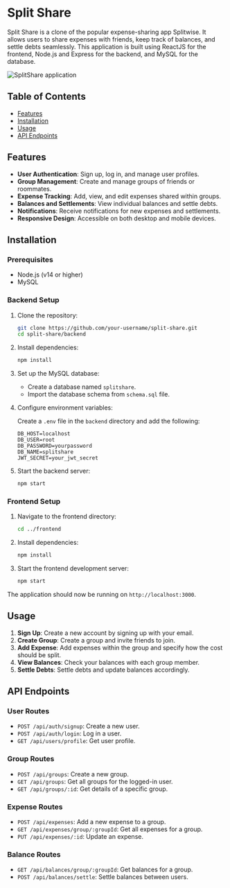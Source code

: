 # Split Share

Split Share is a clone of the popular expense-sharing app Splitwise. It allows users to share expenses with friends, keep track of balances, and settle debts seamlessly. This application is built using ReactJS for the frontend, Node.js and Express for the backend, and MySQL for the database.

 <img alt="SplitShare application" src="splitwise_1" />

## Table of Contents

- [Features](#features)
- [Installation](#installation)
- [Usage](#usage)
- [API Endpoints](#api-endpoints)

## Features

- **User Authentication**: Sign up, log in, and manage user profiles.
- **Group Management**: Create and manage groups of friends or roommates.
- **Expense Tracking**: Add, view, and edit expenses shared within groups.
- **Balances and Settlements**: View individual balances and settle debts.
- **Notifications**: Receive notifications for new expenses and settlements.
- **Responsive Design**: Accessible on both desktop and mobile devices.

## Installation

### Prerequisites

- Node.js (v14 or higher)
- MySQL

### Backend Setup

1. Clone the repository:

    ```bash
    git clone https://github.com/your-username/split-share.git
    cd split-share/backend
    ```

2. Install dependencies:

    ```bash
    npm install
    ```

3. Set up the MySQL database:

    - Create a database named `splitshare`.
    - Import the database schema from `schema.sql` file.

4. Configure environment variables:

    Create a `.env` file in the `backend` directory and add the following:

    ```env
    DB_HOST=localhost
    DB_USER=root
    DB_PASSWORD=yourpassword
    DB_NAME=splitshare
    JWT_SECRET=your_jwt_secret
    ```

5. Start the backend server:

    ```bash
    npm start
    ```

### Frontend Setup

1. Navigate to the frontend directory:

    ```bash
    cd ../frontend
    ```

2. Install dependencies:

    ```bash
    npm install
    ```

3. Start the frontend development server:

    ```bash
    npm start
    ```

The application should now be running on `http://localhost:3000`.

## Usage

1. **Sign Up**: Create a new account by signing up with your email.
2. **Create Group**: Create a group and invite friends to join.
3. **Add Expense**: Add expenses within the group and specify how the cost should be split.
4. **View Balances**: Check your balances with each group member.
5. **Settle Debts**: Settle debts and update balances accordingly.

## API Endpoints

### User Routes

- `POST /api/auth/signup`: Create a new user.
- `POST /api/auth/login`: Log in a user.
- `GET /api/users/profile`: Get user profile.

### Group Routes

- `POST /api/groups`: Create a new group.
- `GET /api/groups`: Get all groups for the logged-in user.
- `GET /api/groups/:id`: Get details of a specific group.

### Expense Routes

- `POST /api/expenses`: Add a new expense to a group.
- `GET /api/expenses/group/:groupId`: Get all expenses for a group.
- `PUT /api/expenses/:id`: Update an expense.

### Balance Routes

- `GET /api/balances/group/:groupId`: Get balances for a group.
- `POST /api/balances/settle`: Settle balances between users.
